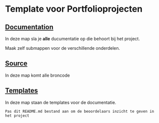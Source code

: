 # Template voor Portfolioprojecten

## [Documentation](Documentation)
In deze map sla je **alle** ducumentatie op die behoort bij het project.

Maak zelf submappen voor de verschillende onderdelen.

## [Source](Source)

In deze map komt alle broncode

## [Templates](Templates)

In deze map staan de templates voor de documentatie.

`Pas dit README.md bestand aan om de beoordelaars inzicht te geven in het project`